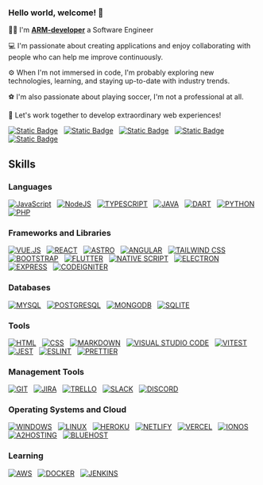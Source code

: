 ### Hello world, welcome! 👋


👨‍💻 I'm **[ARM-developer](https://www.linkedin.com/in/arm-developer/)** a Software Engineer

💻 I'm passionate about creating applications and enjoy collaborating with people who can help me improve continuously.

⚙️ When I'm not immersed in code, I'm probably exploring new technologies, learning, and staying up-to-date with industry trends. 

⚽ I'm also passionate about playing soccer, I'm not a professional at all.


🚀 Let's work together to develop extraordinary web experiences!

[![Static Badge](https://img.shields.io/badge/LinkedIn-0077B5?logo=LinkedIn)](https://www.linkedin.com/in/arm-developer/) &nbsp; [![Static Badge](https://img.shields.io/badge/Gmail-D14836?style=flat&logo=gmail&logoColor=white)](mailto:ARM-developer<alejandrorm.dev@gmail.com>) &nbsp; [![Static Badge](https://img.shields.io/badge/Twitter-1DA1F2?style=flat&logo=twitter&logoColor=white)](https://twitter.com/Alexito123Ruiz) &nbsp; [![Static Badge](https://img.shields.io/badge/Facebook-Connect?style=flat&logo=facebook&color=%234267B2)](https://www.facebook.com/alejandro.ruizmay/) &nbsp; [![Static Badge](https://img.shields.io/badge/Instagram-E4405F?style=flat&logo=instagram&logoColor=white)](https://www.instagram.com/alejandro.ruizmay) &nbsp; 


## Skills

### Languages

[![JavaScript](https://img.shields.io/badge/-JavaScript-black?style=flat&logo=javascript)](https://www.javascript.com/) &nbsp; [![NodeJS](https://img.shields.io/badge/Node.js-43853D?style=flat&logo=node.js&logoColor=white)](https://nodejs.org/) &nbsp; [![TYPESCRIPT](https://img.shields.io/badge/TypeScript-007ACC?style=flat&logo=typescript&logoColor=white)](https://www.typescriptlang.org/) &nbsp; [![JAVA](https://img.shields.io/badge/Java-ED8B00?style=flat&logo=openjdk&logoColor=white)](https://www.java.com/) &nbsp; [![DART](https://img.shields.io/badge/Dart-0175C2?style=flat&logo=dart&logoColor=white)](https://dart.dev/) &nbsp; [![PYTHON](https://img.shields.io/badge/Python-14354C?style=flat&logo=python&logoColor=white)](https://www.python.org/) &nbsp; [![PHP](https://img.shields.io/badge/PHP-777BB4?style=flat&logo=php&logoColor=white)](https://www.php.net/) &nbsp; 



### Frameworks and Libraries

[![VUE.JS](https://img.shields.io/badge/Vue.js-35495E?style=flat&logo=vue.js&logoColor=4FC08D)](https://vuejs.org/) &nbsp; [![REACT](https://img.shields.io/badge/React-20232A?style=flat&logo=react&logoColor=61DAFB)](https://legacy.reactjs.org/) &nbsp; [![ASTRO](https://img.shields.io/badge/Astro-000000?style=flat&logo=astro&logoColor=white)](https://astro.build/) &nbsp; [![ANGULAR](https://img.shields.io/badge/Angular-DD0031?style=flat&logo=angular&logoColor=white)](https://angular.io/) &nbsp; [![TAILWIND CSS](https://img.shields.io/badge/Tailwind_CSS-38B2AC?style=flat&logo=tailwind-css&logoColor=white)](https://tailwindcss.com/) &nbsp; [![BOOTSTRAP](https://img.shields.io/badge/Bootstrap-563D7C?style=flat&logo=bootstrap&logoColor=white)](https://getbootstrap.com/) &nbsp; [![FLUTTER](https://img.shields.io/badge/Flutter-02569B?style=flat&logo=flutter&logoColor=white)](https://flutter.dev/) &nbsp; [![NATIVE SCRIPT](https://img.shields.io/badge/NativeScript-3655FF?style=flat&logo=nativescript&logoColor=white)](https://nativescript.org/) &nbsp; [![ELECTRON](https://img.shields.io/badge/Electron-47848F?style=flat&logo=electron&logoColor=white)](https://www.electronjs.org/) &nbsp; [![EXPRESS](https://img.shields.io/badge/Express.js-000000?style=flat&logo=express&logoColor=white)](https://expressjs.com/) &nbsp; [![CODEIGNITER](https://img.shields.io/badge/CodeIgniter-EE4323?style=flat&logo=codeigniter&logoColor=white)](https://codeigniter.com/) &nbsp; 



### Databases

[![MYSQL](https://img.shields.io/badge/MySQL-00000F?style=flat&logo=mysql&logoColor=white)](https://www.mysql.com/) &nbsp; [![POSTGRESQL](https://img.shields.io/badge/PostgreSQL-316192?style=flat&logo=postgresql&logoColor=white)](https://www.postgresql.org/) &nbsp; [![MONGODB](https://img.shields.io/badge/MongoDB-4EA94B?style=flat&logo=mongodb&logoColor=white)](https://www.mongodb.com/) &nbsp; [![SQLITE](https://img.shields.io/badge/SQLite-07405E?style=flat&logo=sqlite&logoColor=white)](https://www.sqlite.org/) &nbsp; 



### Tools

[![HTML](https://img.shields.io/badge/HTML5-E34F26?style=flat&logo=html5&logoColor=white)](https://developer.mozilla.org/en-US/docs/Web/HTML) &nbsp; [![CSS](https://img.shields.io/badge/CSS3-1572B6?style=flat&logo=css3&logoColor=white)](https://developer.mozilla.org/en-US/docs/Web/CSS) &nbsp; [![MARKDOWN](https://img.shields.io/badge/Markdown-000000?style=flat&logo=markdown&logoColor=white)](https://www.markdownguide.org/)  &nbsp; [![VISUAL STUDIO CODE](https://img.shields.io/badge/Visual_Studio_Code-007ACC?style=flat&logo=visual-studio-code&logoColor=white)](https://code.visualstudio.com/) &nbsp; [![VITEST](https://img.shields.io/badge/Vitest-646CFF?style=flat&logo=vitest&logoColor=white)](https://vitejs.dev/guide/features.html#testing) &nbsp; [![JEST](https://img.shields.io/badge/Jest-C21325?style=flat&logo=jest&logoColor=white)](https://jestjs.io/) &nbsp; [![ESLINT](https://img.shields.io/badge/ESLint-4B32C3?style=flat&logo=eslint&logoColor=white)](https://eslint.org/) &nbsp; [![PRETTIER](https://img.shields.io/badge/Prettier-F7B93E?style=flat&logo=prettier&logoColor=white)](https://prettier.io/) &nbsp; 



### Management Tools

[![GIT](https://img.shields.io/badge/Git-F05032?style=flat&logo=git&logoColor=white)](https://git-scm.com/) &nbsp; [![JIRA](https://img.shields.io/badge/Jira-0052CC?style=flat&logo=jira&logoColor=white)](https://www.atlassian.com/software/jira) &nbsp; [![TRELLO](https://img.shields.io/badge/Trello-0052CC?style=flat&logo=trello&logoColor=white)](https://trello.com/) &nbsp; [![SLACK](https://img.shields.io/badge/Slack-4A154B?style=flat&logo=slack&logoColor=white)](https://slack.com/) &nbsp; [![DISCORD](https://img.shields.io/badge/Discord-5865F2?style=flat&logo=discord&logoColor=white)](https://discord.com/) &nbsp; 



### Operating Systems and Cloud

[![WINDOWS](https://img.shields.io/badge/Windows-0078D6?style=flat&logo=windows&logoColor=white)](https://www.microsoft.com/en-us/windows) &nbsp; [![LINUX](https://img.shields.io/badge/Linux-FCC624?style=flat&logo=linux&logoColor=black)](https://www.linux.org/) &nbsp; [![HEROKU](https://img.shields.io/badge/Heroku-430098?style=flat&logo=heroku&logoColor=white)](https://www.heroku.com/) &nbsp; [![NETLIFY](https://img.shields.io/badge/Netlify-00C7B7?style=flat&logo=netlify&logoColor=white)](https://www.netlify.com/) &nbsp; [![VERCEL](https://img.shields.io/badge/Vercel-000000?style=flat&logo=vercel&logoColor=white)](https://vercel.com/) &nbsp; [![IONOS](https://img.shields.io/badge/IONOS-FF6600?style=flat&logo=ionos&logoColor=white)](https://www.ionos.com/) &nbsp; [![A2HOSTING](https://img.shields.io/badge/A2_Hosting-00B6E3?style=flat&logo=a2-hosting&logoColor=white)](https://www.a2hosting.com/) &nbsp; [![BLUEHOST](https://img.shields.io/badge/Bluehost-0052CC?style=flat&logo=bluehost&logoColor=white)](https://www.bluehost.com/) &nbsp;



### Learning 
[![AWS](https://img.shields.io/badge/Amazon_AWS-232F3E?style=flat&logo=amazon-aws&logoColor=white)](https://aws.amazon.com/) &nbsp; [![DOCKER](https://img.shields.io/badge/Docker-2496ED?style=flat&logo=docker&logoColor=white)](https://www.docker.com/) &nbsp; [![JENKINS](https://img.shields.io/badge/Jenkins-D24939?style=flat&logo=jenkins&logoColor=white)](https://www.jenkins.io/) &nbsp;

